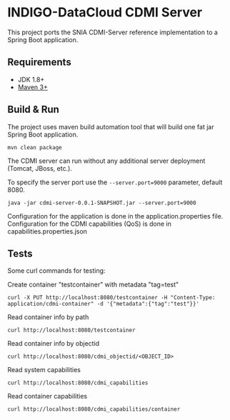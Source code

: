 # INDIGO-DataCloud CDMI Server

This project ports the SNIA CDMI-Server reference implementation to a Spring Boot application.

## Requirements

* JDK 1.8+
* [Maven 3+](https://maven.apache.org/)

## Build & Run

The project uses maven build automation tool that will build one fat jar Spring Boot application.

```
mvn clean package
```

The CDMI server can run without any additional server deployment (Tomcat, JBoss, etc.).

To specify the server port use the ```--server.port=9000``` parameter, default 8080.

```
java -jar cdmi-server-0.0.1-SNAPSHOT.jar --server.port=9000
```

Configuration for the application is done in the application.properties file.
Configuration for the CDMI capabilities (QoS) is done in capabilities.properties.json

## Tests

Some curl commands for testing:

Create container "testcontainer" with metadata "tag=test"
```
curl -X PUT http://localhost:8080/testcontainer -H "Content-Type: application/cdmi-container" -d '{"metadata":{"tag":"test"}}'
```
Read container info by path
```
curl http://localhost:8080/testcontainer
```
Read container info by objectid
```
curl http://localhost:8080/cdmi_objectid/<OBJECT_ID>
```
Read system capabilities
```
curl http://localhost:8080/cdmi_capabilities
```
Read container capabilities
```
curl http://localhost:8080/cdmi_capabilities/container
```
